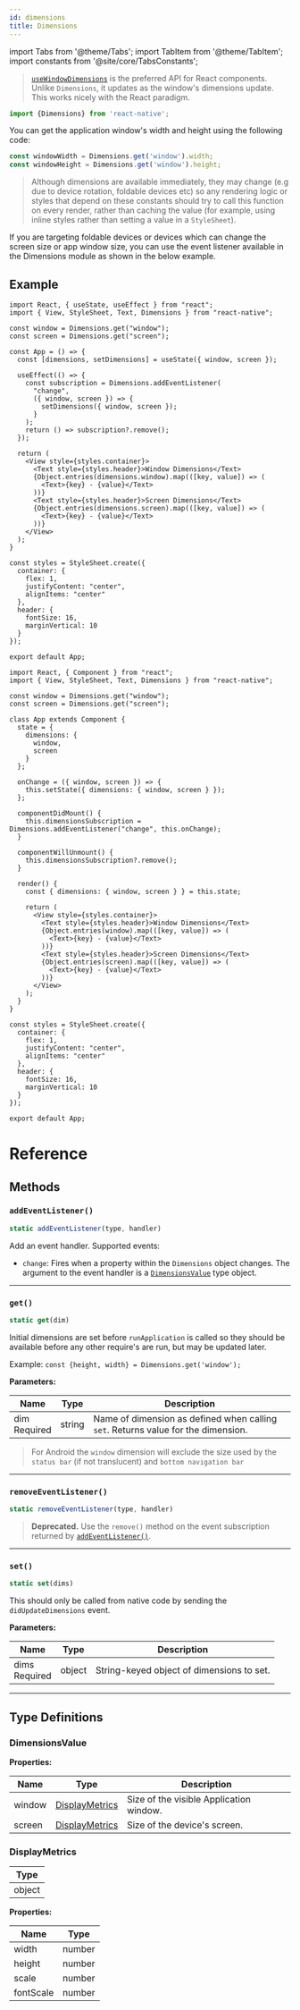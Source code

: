 ```yaml
---
id: dimensions
title: Dimensions
---
```


import Tabs from '@theme/Tabs'; import TabItem from '@theme/TabItem'; import constants from '@site/core/TabsConstants';

> [`useWindowDimensions`](usewindowdimensions) is the preferred API for React components. Unlike `Dimensions`, it updates as the window's dimensions update. This works nicely with the React paradigm.

```jsx
import {Dimensions} from 'react-native';
```

You can get the application window's width and height using the following code:

```jsx
const windowWidth = Dimensions.get('window').width;
const windowHeight = Dimensions.get('window').height;
```

> Although dimensions are available immediately, they may change (e.g due to device rotation, foldable devices etc) so any rendering logic or styles that depend on these constants should try to call this function on every render, rather than caching the value (for example, using inline styles rather than setting a value in a `StyleSheet`).

If you are targeting foldable devices or devices which can change the screen size or app window size, you can use the event listener available in the Dimensions module as shown in the below example.

## Example

<Tabs groupId="syntax" queryString defaultValue={constants.defaultSyntax} values={constants.syntax}>
<TabItem value="functional">

```SnackPlayer name=Dimensions
import React, { useState, useEffect } from "react";
import { View, StyleSheet, Text, Dimensions } from "react-native";

const window = Dimensions.get("window");
const screen = Dimensions.get("screen");

const App = () => {
  const [dimensions, setDimensions] = useState({ window, screen });

  useEffect(() => {
    const subscription = Dimensions.addEventListener(
      "change",
      ({ window, screen }) => {
        setDimensions({ window, screen });
      }
    );
    return () => subscription?.remove();
  });

  return (
    <View style={styles.container}>
      <Text style={styles.header}>Window Dimensions</Text>
      {Object.entries(dimensions.window).map(([key, value]) => (
        <Text>{key} - {value}</Text>
      ))}
      <Text style={styles.header}>Screen Dimensions</Text>
      {Object.entries(dimensions.screen).map(([key, value]) => (
        <Text>{key} - {value}</Text>
      ))}
    </View>
  );
}

const styles = StyleSheet.create({
  container: {
    flex: 1,
    justifyContent: "center",
    alignItems: "center"
  },
  header: {
    fontSize: 16,
    marginVertical: 10
  }
});

export default App;
```

</TabItem>
<TabItem value="classical">

```SnackPlayer name=Dimensions
import React, { Component } from "react";
import { View, StyleSheet, Text, Dimensions } from "react-native";

const window = Dimensions.get("window");
const screen = Dimensions.get("screen");

class App extends Component {
  state = {
    dimensions: {
      window,
      screen
    }
  };

  onChange = ({ window, screen }) => {
    this.setState({ dimensions: { window, screen } });
  };

  componentDidMount() {
    this.dimensionsSubscription = Dimensions.addEventListener("change", this.onChange);
  }

  componentWillUnmount() {
    this.dimensionsSubscription?.remove();
  }

  render() {
    const { dimensions: { window, screen } } = this.state;

    return (
      <View style={styles.container}>
        <Text style={styles.header}>Window Dimensions</Text>
        {Object.entries(window).map(([key, value]) => (
          <Text>{key} - {value}</Text>
        ))}
        <Text style={styles.header}>Screen Dimensions</Text>
        {Object.entries(screen).map(([key, value]) => (
          <Text>{key} - {value}</Text>
        ))}
      </View>
    );
  }
}

const styles = StyleSheet.create({
  container: {
    flex: 1,
    justifyContent: "center",
    alignItems: "center"
  },
  header: {
    fontSize: 16,
    marginVertical: 10
  }
});

export default App;
```

</TabItem>
</Tabs>

<h1>Reference</h1>

## Methods

### `addEventListener()`

```jsx
static addEventListener(type, handler)
```

Add an event handler. Supported events:

- `change`: Fires when a property within the `Dimensions` object changes. The argument to the event handler is a [`DimensionsValue`](#dimensionsvalue) type object.

---

### `get()`

```jsx
static get(dim)
```

Initial dimensions are set before `runApplication` is called so they should be available before any other require's are run, but may be updated later.

Example: `const {height, width} = Dimensions.get('window');`

**Parameters:**

| Name                                                               | Type   | Description                                                                       |
| ------------------------------------------------------------------ | ------ | --------------------------------------------------------------------------------- |
| dim <div className="label basic required two-lines">Required</div> | string | Name of dimension as defined when calling `set`. Returns value for the dimension. |

> For Android the `window` dimension will exclude the size used by the `status bar` (if not translucent) and `bottom navigation bar`

---

### `removeEventListener()`

```jsx
static removeEventListener(type, handler)
```

> **Deprecated.** Use the `remove()` method on the event subscription returned by [`addEventListener()`](#addeventlistener).

---

### `set()`

```jsx
static set(dims)
```

This should only be called from native code by sending the `didUpdateDimensions` event.

**Parameters:**

| Name                                                      | Type   | Description                               |
| --------------------------------------------------------- | ------ | ----------------------------------------- |
| dims <div className="label basic required">Required</div> | object | String-keyed object of dimensions to set. |

---

## Type Definitions

### DimensionsValue

**Properties:**

| Name   | Type                                        | Description                             |
| ------ | ------------------------------------------- | --------------------------------------- |
| window | [DisplayMetrics](dimensions#displaymetrics) | Size of the visible Application window. |
| screen | [DisplayMetrics](dimensions#displaymetrics) | Size of the device's screen.            |

### DisplayMetrics

| Type   |
| ------ |
| object |

**Properties:**

| Name      | Type   |
| --------- | ------ |
| width     | number |
| height    | number |
| scale     | number |
| fontScale | number |
